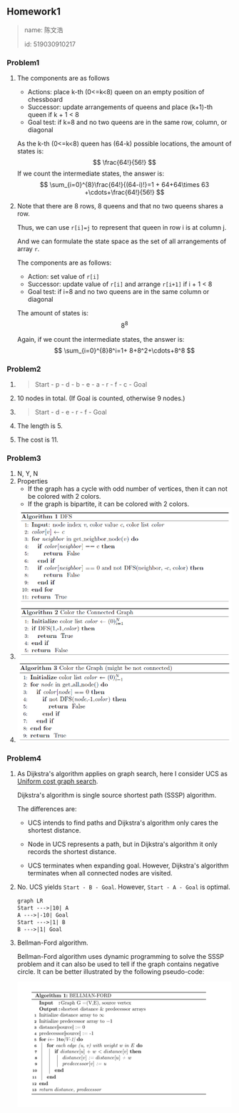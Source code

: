 ## Homework1

> name: 陈文浩
>
> id: 519030910217

### Problem1

1. The components are as follows

   - Actions: place k-th (0<=k<8) queen on an empty position of chessboard
   - Successor: update arrangements of queens and place (k+1)-th queen if k + 1 < 8
   - Goal test: if k=8 and no two queens are in the same row, column, or diagonal

   As the k-th (0<=k<8) queen has (64-k) possible locations, the amount of states is:
   $$
   \frac{64!}{56!}
   $$
   If we count the intermediate states, the answer is:
   $$
   \sum_{i=0}^{8}\frac{64!}{(64-i)!}=1 + 64+64\times 63 +\cdots+\frac{64!}{56!}
   $$
   
   
2. Note that there are 8 rows, 8 queens and that no two queens shares a row.  

   Thus, we can use `r[i]=j` to represent that queen in row i is at column j.

   And we can formulate the state space as the set of all arrangements of array `r`.

   The components are as follows:

   - Action: set value of `r[i]`
   - Successor: update value of `r[i]` and arrange `r[i+1]` if i + 1 < 8
   - Goal test: if i=8 and no two queens are in the same column or diagonal

   The amount of states is:
   $$
   8^8
   $$

   Again, if we count the intermediate states, the answer is:
   $$
   \sum_{i=0}^{8}8^i=1+ 8+8^2+\cdots+8^8
   $$
   

### Problem2

1. > Start - p - d - b - e - a - r -  f - c - Goal

2. 10 nodes in total. (If Goal is counted, otherwise 9 nodes.)

3. > Start - d - e - r - f - Goal

4. The length is 5.

5. The cost is 11.

### Problem3

1. N, Y, N
2. Properties
   - If the graph has a cycle with odd number of vertices, then it can not be colored with 2 colors.
   - If the graph is bipartite, it can be colored with 2 colors.
3. <img src="img/algo1.png" style="zoom: 80%;" />
4. <img src="img/algo2.png" style="zoom:80%;" />

### Problem4

1. As Dijkstra's algorithm applies on graph search, here I consider UCS as <u>Uniform cost graph search</u>.

   Dijkstra's algorithm is single source shortest path (SSSP) algorithm.

   The differences are:

   - UCS intends to find paths and Dijkstra's algorithm only cares the shortest distance.

   - Node in UCS represents a path, but in Dijkstra's algorithm it only records the shortest distance.

   - UCS terminates when expanding goal. However, Dijkstra's algorithm terminates when all connected nodes are visited.

2. No. UCS yields `Start - B - Goal`. However, `Start - A - Goal` is optimal.

   ```mermaid
   graph LR
   Start --->|10| A
   A --->|-10| Goal
   Start --->|1| B
   B --->|1| Goal
   
   ```

3. Bellman-Ford algorithm.

   Bellman-Ford algorithm uses dynamic programming to solve the SSSP problem and it can also be used to tell if the graph contains negative circle. It can be better illustrated by the following pseudo-code: 

   <img src="img/bellman-ford.png" style="zoom: 50%;" />

   